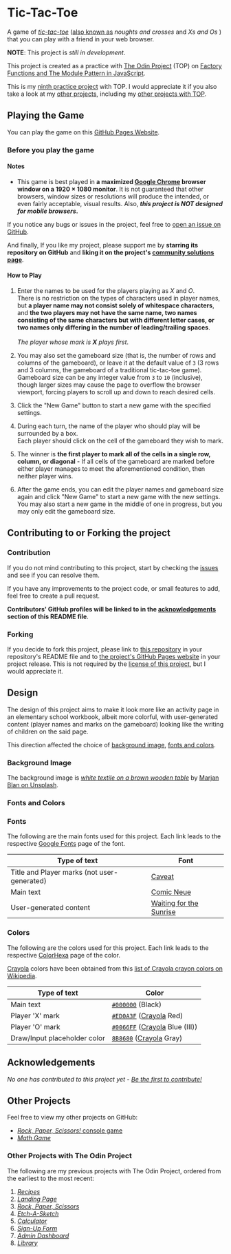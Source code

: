 # Tic-Tac-Toe

A game of _[tic-tac-toe](https://en.wikipedia.org/wiki/Tic-tac-toe)_ ([also known as](https://en.wikipedia.org/wiki/Tic-tac-toe#Names) _noughts and crosses_ and _Xs and Os_ ) that you can play with a friend in your web browser.

**NOTE**: This project is _still in development_.

This project is created as a practice with [The Odin Project](https://www.theodinproject.com) (TOP) on [Factory Functions and The Module Pattern in JavaScript](https://www.theodinproject.com/lessons/node-path-javascript-factory-functions-and-the-module-pattern).

This is my [ninth practice project](https://www.theodinproject.com/lessons/node-path-javascript-tic-tac-toe#assignment) with TOP. I would appreciate it if you also take a look at my [other projects](#other-projects), including my [other projects with TOP](#other-projects-with-the-odin-project).

## Playing the Game

You can play the game on this [GitHub Pages Website](https://ali-aboulsauood.github.io/tic-tac-toe).

### Before you play the game

#### Notes

- This game is best played in **a maximized [Google Chrome](https://www.google.com/chrome) browser window on a 1920 × 1080 monitor**. It is not guaranteed that other browsers, window sizes or resolutions will produce the intended, or even fairly acceptable, visual results. Also, **_this project is NOT designed for mobile browsers_.**

If you notice any bugs or issues in the project, feel free to [open an issue on GitHub](https://github.com/ali-aboulsauood/tic-tac-toe/issues/new).

And finally, If you like my project, please support me by **starring its repository on GitHub** and **liking it on the project's [community solutions page](https://www.theodinproject.com/lessons/node-path-javascript-tic-tac-toe/project_submissions)**.

#### How to Play

1. Enter the names to be used for the players playing as _X_ and _O_. <br> There is no restriction on the types of characters used in player names, but **a player name may not consist solely of whitespace characters**, and **the two players may not have the same name, two names consisting of the same characters but with different letter cases, or two names only differing in the number of leading/trailing spaces**. <br><br> _The player whose mark is **X** plays first_.

2. You may also set the gameboard size (that is, the number of rows and columns of the gameboard), or leave it at the default value of `3` (3 rows and 3 columns, the gameboard of a traditional tic-tac-toe game). <br> Gameboard size can be any integer value from `3` to `10` (inclusive), though larger sizes may cause the page to overflow the browser viewport, forcing players to scroll up and down to reach desired cells.

3. Click the "New Game" button to start a new game with the specified settings.

4. During each turn, the name of the player who should play will be surrounded by a box. <br> Each player should click on the cell of the gameboard they wish to mark.

5. The winner is **the first player to mark all of the cells in a single row, column, or diagonal** - If all cells of the gameboard are marked before either player manages to meet the aforementioned condition, then neither player wins.

6. After the game ends, you can edit the player names and gameboard size again and click "New Game" to start a new game with the new settings. <br> You may also start a new game in the middle of one in progress, but you may only edit the gameboard size.

## Contributing to or Forking the project

### Contribution

If you do not mind contributing to this project, start by checking the [issues](https://github.com/ali-aboulsauood/tic-tac-toe/issues) and see if you can resolve them.

If you have any improvements to the project code, or small features to add, feel free to create a pull request.

**Contributors' GitHub profiles will be linked to in the [acknowledgements](#acknowledgements) section of this README file**.

### Forking

If you decide to fork this project, please link to [this repository](https://github.com/ali-aboulsauood/tic-tac-toe) in your repository's README file and to [the project's GitHub Pages website](https://ali-aboulsauood.github.io/tic-tac-toe) in your project release. This is not required by the [license of this project](https://github.com/ali-aboulsauood/tic-tac-toe/blob/main/LICENSE), but I would appreciate it.

## Design

The design of this project aims to make it look more like an activity page in an elementary school workbook, albeit more colorful, with user-generated content (player names and marks on the gameboard) looking like the writing of children on the said page.

This direction affected the choice of [background image](#background-image), [fonts and colors](#fonts-and-colors).

### Background Image

The background image is [_white textile on a brown wooden table_](https://unsplash.com/photos/white-textile-on-brown-wooden-table-_kUxT8WkoeY) by [Marjan Blan on Unsplash](https://unsplash.com/@marjan_blan).

### Fonts and Colors

### Fonts

The following are the main fonts used for this project. Each link leads to the respective [Google Fonts](https://fonts.google.com) page of the font.

| Type of text                                | Font                                                                                 |
|---------------------------------------------|--------------------------------------------------------------------------------------|
| Title and Player marks (not user-generated) | [Caveat](https://fonts.google.com/specimen/Caveat)                                   |
| Main text                                   | [Comic Neue](https://fonts.google.com/specimen/Comic+Neue)                           |
| User-generated content                      | [Waiting for the Sunrise](https://fonts.google.com/specimen/Waiting+for+the+Sunrise) |

### Colors

The following are the colors used for this project. Each link leads to the respective [ColorHexa](https://www.colorhexa.com) page of the color.

[Crayola](https://www.crayola.com) colors have been obtained from this [list of Crayola crayon colors on Wikipedia](https://en.wikipedia.org/wiki/List_of_Crayola_crayon_colors#Standard_colors).

| Type of text                 | Color                                                                                          |
|------------------------------|------------------------------------------------------------------------------------------------|
| Main text                    | [`#000000`](https://www.colorhexa.com/000000) (Black)                                          |
| Player 'X' mark              | [`#ED0A3F`](https://www.colorhexa.com/ED0A3F) ([Crayola](https://www.crayola.com/) Red)        |
| Player 'O' mark              | [`#0066FF`](https://www.colorhexa.com/0066FF) ([Crayola](https://www.crayola.com/) Blue (III)) |
| Draw/Input placeholder color | [`8B8680`](https://www.colorhexa.com/8B8680) ([Crayola](https://www.crayola.com/) Gray)        |

## Acknowledgements

_No one has contributed to this project yet - [Be the first to contribute!](#contribution)_

## Other Projects

Feel free to view my other projects on GitHub:

- [_Rock, Paper, Scissors!_ console game](https://github.com/ali-aboulsauood/rock-paper-scissors-cpp)
- [_Math Game_](https://github.com/ali-aboulsauood/math-game)

### Other Projects with The Odin Project

The following are my previous projects with The Odin Project, ordered from the earliest to the most recent:

1. [_Recipes_](https://github.com/ali-aboulsauood/odin-recipes)
2. [_Landing Page_](https://github.com/ali-aboulsauood/landing-page)
3. [_Rock, Paper, Scissors_](https://github.com/ali-aboulsauood/rock-paper-scissors)
4. [_Etch-A-Sketch_](https://github.com/ali-aboulsauood/etch-a-sketch)
5. [_Calculator_](https://github.com/ali-aboulsauood/calculator)
6. [_Sign-Up Form_](https://github.com/ali-aboulsauood/sign-up-form)
7. [_Admin Dashboard_](https://github.com/ali-aboulsauood/admin-dashboard)
8. [_Library_](https://github.com/ali-aboulsauood/library)
